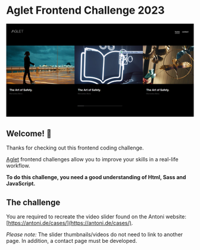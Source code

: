 # Aglet Frontend Challenge 2023
![Design preview for the Aglet clone cases website](assets/images/website-thumb.png)

## Welcome! 👋

Thanks for checking out this frontend coding challenge. 

[Aglet](http://aglet.co.za/) frontend challenges allow you to improve your skills in a real-life workflow.

**To do this challenge, you need a good understanding of Html, Sass and JavaScript.**

## The challenge

You are required to recreate the video slider found on the Antoni website: [https://antoni.de/cases/](https://antoni.de/cases/).

*Please note:* The slider thumbnails/videos do not need to link to another page. In addition, a contact page must be developed.
